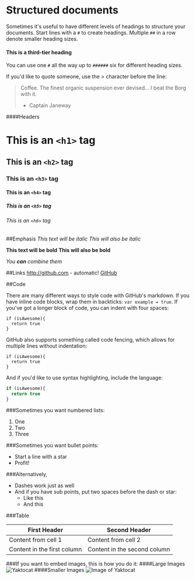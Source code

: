 # Structured documents

Sometimes it's useful to have different levels of headings to structure your documents. Start lines with a `#` to create headings. Multiple `##` in a row denote smaller heading sizes.

#### This is a third-tier heading

You can use  one `#` all the way up to `######` six for different heading sizes.

If you'd like to quote someone, use the > character before the line:

> Coffee. The finest organic suspension ever devised... I beat the Borg with it.
>- Captain Janeway


####Headers
# This is an `<h1>` tag
## This is an `<h2>` tag
### This is an `<h3>` tag
#### This is an `<h4>` tag
##### This is an `<h5>` tag
###### This is an `<h6>` tag

##Emphasis
*This text will be italic*
_This will also be italic_

**This text will be bold**
__This will also be bold__

*You **can** combine them*

##Links
http://github.com - automatic!
[GitHub](http://github.com)

##Code

There are many different ways to style code with GitHub's markdown. If you have inline code blocks, wrap them in backticks: `var example = true`.  If you've got a longer block of code, you can indent with four spaces:

    if (isAwesome){
      return true
    }

GitHub also supports something called code fencing, which allows for multiple lines without indentation:

```
if (isAwesome){
  return true
}
```

And if you'd like to use syntax highlighting, include the language:

```javascript
if (isAwesome){
  return true
}
```

###Sometimes you want numbered lists:

1. One
2. Two
3. Three

###Sometimes you want bullet points:

* Start a line with a star
* Profit!

###Alternatively,

- Dashes work just as well
- And if you have sub points, put two spaces before the dash or star:
  - Like this
  - And this

###Table

First Header | Second Header
------------ | -------------
Content from cell 1 | Content from cell 2
Content in the first column | Content in the second column  

###If you want to embed images, this is how you do it:
####Large Images
<img src="https://octodex.github.com/images/yaktocat.png" alt="Yaktocat" class="img-responsive">
####Smaller Images
![Image of Yaktocat](https://octodex.github.com/images/yaktocat.png)
